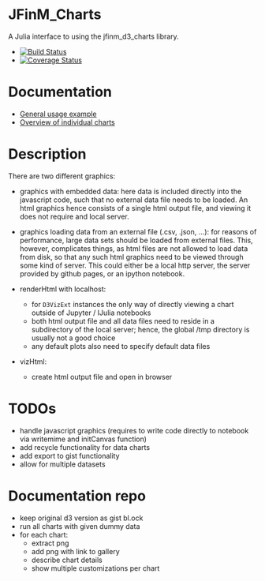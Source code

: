 # JFinM_Charts

A Julia interface to using the jfinm_d3_charts library.

- [![Build Status](https://travis-ci.org/JuliaFinMetriX/JFinM_Charts.svg?branch=master)](https://travis-ci.org/JuliaFinMetriX/JFinM_Charts.jl)
- [![Coverage Status](https://coveralls.io/repos/JuliaFinMetriX/JFinM_Charts/badge.svg)](https://coveralls.io/r/JuliaFinMetriX/JFinM_Charts)

# Documentation
- [General usage example](http://nbviewer.ipython.org/github/JuliaFinMetriX/JFinM_Charts/blob/master/notebooks/JFinM_Charts_usage.ipynb)
- [Overview of individual charts](http://nbviewer.ipython.org/github/JuliaFinMetriX/jfinm_charts_doc/tree/master/tutorials/)

# Description

There are two different graphics:
- graphics with embedded data: here data is included directly into the
  javascript code, such that no external data file needs to be loaded.
  An html graphics hence consists of a single html output file, and
  viewing it does not require and local server.
- graphics loading data from an external file (.csv, .json, ...): for
  reasons of performance, large data sets should be loaded from
  external files. This, however, complicates things, as html files are
  not allowed to load data from disk, so that any such html graphics
  need to be viewed through some kind of server. This could either be
  a local http server, the server provided by github pages, or an
  ipython notebook.

- renderHtml with localhost:
	- for `D3VizExt` instances the only way of directly viewing a chart
     outside of Jupyter / IJulia notebooks
	- both html output file and all data files need to reside in a
     subdirectory of the local server; hence, the global /tmp
     directory is usually not a good choice
	- any default plots also need to specify default data files
- vizHtml:
	- create html output file and open in browser



# TODOs
- handle javascript graphics (requires to write code directly to
  notebook via writemime and initCanvas function)
- add recycle functionality for data charts
- add export to gist functionality
- allow for multiple datasets

# Documentation repo
- keep original d3 version as gist bl.ock
- run all charts with given dummy data
- for each chart:
  - extract png
  - add png with link to gallery
  - describe chart details
  - show multiple customizations per chart
